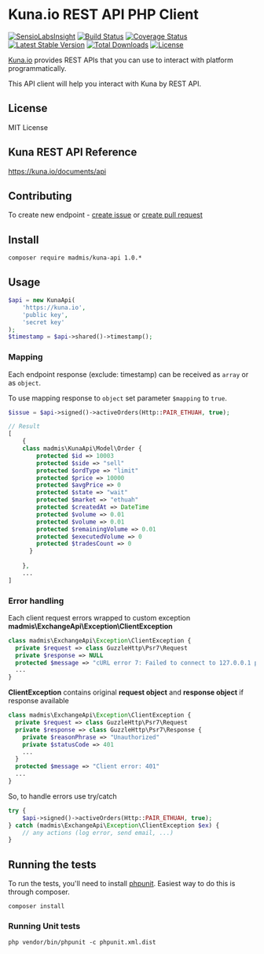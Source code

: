 # Kuna.io REST API PHP Client

[![SensioLabsInsight][sensiolabs-insight-image]][sensiolabs-insight-link]
[![Build Status][testing-image]][testing-link]
[![Coverage Status][coverage-image]][coverage-link]
[![Latest Stable Version][stable-image]][package-link]
[![Total Downloads][downloads-image]][package-link]
[![License][license-image]][license-link]

[Kuna.io](https://kuna.io/documents/api) provides REST APIs that you can use
 to interact with platform programmatically.

This API client will help you interact with Kuna by REST API. 
 

## License

MIT License

## Kuna REST API Reference

https://kuna.io/documents/api


## Contributing
To create new endpoint - [create issue](https://github.com/madmis/kuna-api/issues/new) 
or [create pull request](https://github.com/madmis/kuna-api/compare)


## Install
    
    composer require madmis/kuna-api 1.0.*


## Usage
```php
$api = new KunaApi(
    'https://kuna.io',
    'public key',
    'secret key'
);
$timestamp = $api->shared()->timestamp();
```
### Mapping

Each endpoint response (exclude: timestamp) can be received as `array` or as `object`.

To use mapping response to `object` set parameter `$mapping` to `true`. 

```php
$issue = $api->signed()->activeOrders(Http::PAIR_ETHUAH, true);

// Result
[
    {
    class madmis\KunaApi\Model\Order {
        protected $id => 10003
        protected $side => "sell"
        protected $ordType => "limit"
        protected $price => 10000
        protected $avgPrice => 0
        protected $state => "wait"
        protected $market => "ethuah"
        protected $createdAt => DateTime
        protected $volume => 0.01
        protected $volume => 0.01
        protected $remainingVolume => 0.01
        protected $executedVolume => 0
        protected $tradesCount => 0
      }
    
    },
    ...
] 
```

### Error handling
Each client request errors wrapped to custom exception **madmis\ExchangeApi\Exception\ClientException**  

```php
class madmis\ExchangeApi\Exception\ClientException {
  private $request => class GuzzleHttp\Psr7\Request
  private $response => NULL
  protected $message => "cURL error 7: Failed to connect to 127.0.0.1 port 8080: Connection refused (see http://curl.haxx.se/libcurl/c/libcurl-errors.html)"
  ...
}
```

**ClientException** contains original **request object** and **response object** if response available

```php
class madmis\ExchangeApi\Exception\ClientException {
  private $request => class GuzzleHttp\Psr7\Request 
  private $response => class GuzzleHttp\Psr7\Response {
    private $reasonPhrase => "Unauthorized"
    private $statusCode => 401
    ...
  }
  protected $message => "Client error: 401"
  ...  
}
```

So, to handle errors use try/catch

```php
try {
    $api->signed()->activeOrders(Http::PAIR_ETHUAH, true);
} catch (madmis\ExchangeApi\Exception\ClientException $ex) {
    // any actions (log error, send email, ...) 
}
``` 


## Running the tests
To run the tests, you'll need to install [phpunit](https://phpunit.de/). 
Easiest way to do this is through composer.

    composer install

### Running Unit tests

    php vendor/bin/phpunit -c phpunit.xml.dist


[testing-link]: https://travis-ci.org/madmis/kuna-api
[testing-image]: https://travis-ci.org/madmis/kuna-api.svg?branch=master

[sensiolabs-insight-link]: https://insight.sensiolabs.com/projects/77152883-412e-4a91-86b6-fb976243a020
[sensiolabs-insight-image]: https://insight.sensiolabs.com/projects/77152883-412e-4a91-86b6-fb976243a020/mini.png

[package-link]: https://packagist.org/packages/madmis/kuna-api
[downloads-image]: https://poser.pugx.org/madmis/kuna-api/downloads
[stable-image]: https://poser.pugx.org/madmis/kuna-api/v/stable
[license-image]: https://poser.pugx.org/madmis/kuna-api/license
[license-link]: https://packagist.org/packages/madmis/kuna-api

[coverage-link]: https://coveralls.io/github/madmis/kuna-api?branch=master
[coverage-image]: https://coveralls.io/repos/github/madmis/kuna-api/badge.svg?branch=master

